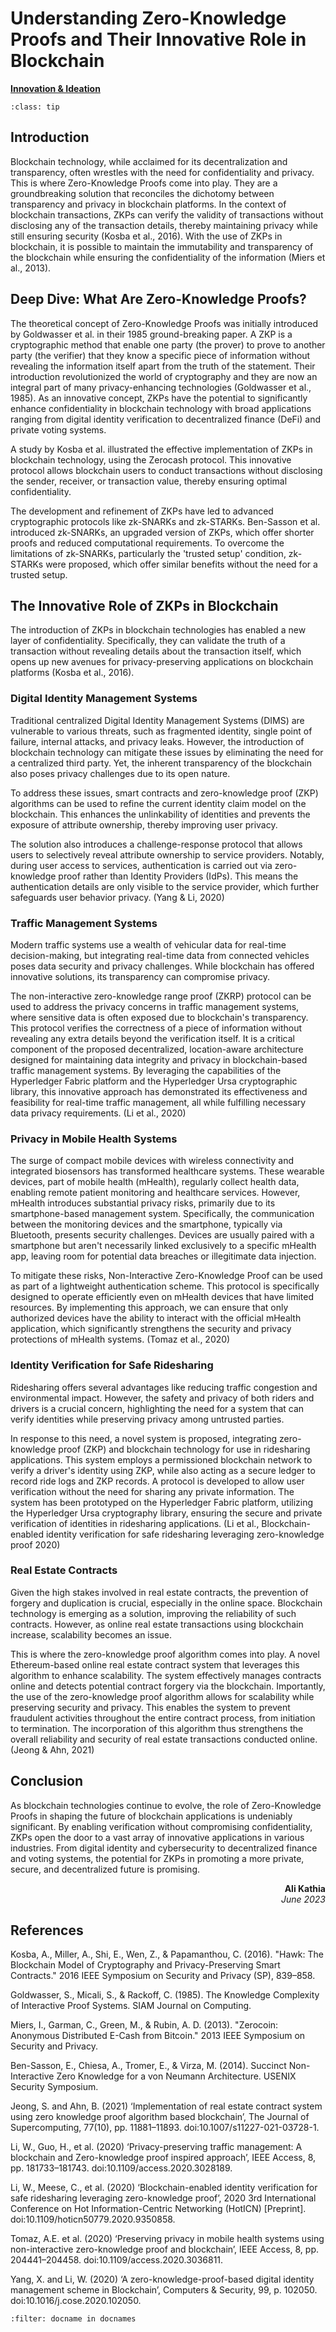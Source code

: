 # Understanding Zero-Knowledge Proofs and Their Innovative Role in Blockchain

<ins>**Innovation & Ideation**</ins>

```{admonition} Key Insights
:class: tip

```

## Introduction

Blockchain technology, while acclaimed for its decentralization and transparency, often wrestles with the need for confidentiality and privacy. This is where Zero-Knowledge Proofs come into play. They are a groundbreaking solution that reconciles the dichotomy between transparency and privacy in blockchain platforms. In the context of blockchain transactions, ZKPs can verify the validity of transactions without disclosing any of the transaction details, thereby maintaining privacy while still ensuring security (Kosba et al., 2016). With the use of ZKPs in blockchain, it is possible to maintain the immutability and transparency of the blockchain while ensuring the confidentiality of the information (Miers et al., 2013).

## Deep Dive: What Are Zero-Knowledge Proofs?

The theoretical concept of Zero-Knowledge Proofs was initially introduced by Goldwasser et al. in their 1985 ground-breaking paper. A ZKP is a cryptographic method that enable one party (the prover) to prove to another party (the verifier) that they know a specific piece of information without revealing the information itself apart from the truth of the statement. Their introduction revolutionized the world of cryptography and they are now an integral part of many privacy-enhancing technologies (Goldwasser et al., 1985). As an innovative concept, ZKPs have the potential to significantly enhance confidentiality in blockchain technology with broad applications ranging from digital identity verification to decentralized finance (DeFi) and private voting systems.

A study by Kosba et al. illustrated the effective implementation of ZKPs in blockchain technology, using the Zerocash protocol. This innovative protocol allows blockchain users to conduct transactions without disclosing the sender, receiver, or transaction value, thereby ensuring optimal confidentiality.

The development and refinement of ZKPs have led to advanced cryptographic protocols like zk-SNARKs and zk-STARKs. Ben-Sasson et al. introduced zk-SNARKs, an upgraded version of ZKPs, which offer shorter proofs and reduced computational requirements. To overcome the limitations of zk-SNARKs, particularly the 'trusted setup' condition, zk-STARKs were proposed, which offer similar benefits without the need for a trusted setup.

## The Innovative Role of ZKPs in Blockchain

The introduction of ZKPs in blockchain technologies has enabled a new layer of confidentiality. Specifically, they can validate the truth of a transaction without revealing details about the transaction itself, which opens up new avenues for privacy-preserving applications on blockchain platforms (Kosba et al., 2016).

### Digital Identity Management Systems

Traditional centralized Digital Identity Management Systems (DIMS) are vulnerable to various threats, such as fragmented identity, single point of failure, internal attacks, and privacy leaks. However, the introduction of blockchain technology can mitigate these issues by eliminating the need for a centralized third party. Yet, the inherent transparency of the blockchain also poses privacy challenges due to its open nature.

To address these issues, smart contracts and zero-knowledge proof (ZKP) algorithms can be used to refine the current identity claim model on the blockchain. This enhances the unlinkability of identities and prevents the exposure of attribute ownership, thereby improving user privacy.

The solution also introduces a challenge-response protocol that allows users to selectively reveal attribute ownership to service providers. Notably, during user access to services, authentication is carried out via zero-knowledge proof rather than Identity Providers (IdPs). This means the authentication details are only visible to the service provider, which further safeguards user behavior privacy. (Yang & Li, 2020)

### Traffic Management Systems

Modern traffic systems use a wealth of vehicular data for real-time decision-making, but integrating real-time data from connected vehicles poses data security and privacy challenges. While blockchain has offered innovative solutions, its transparency can compromise privacy.

The non-interactive zero-knowledge range proof (ZKRP) protocol can be used to address the privacy concerns in traffic management systems, where sensitive data is often exposed due to blockchain's transparency. This protocol verifies the correctness of a piece of information without revealing any extra details beyond the verification itself. It is a critical component of the proposed decentralized, location-aware architecture designed for maintaining data integrity and privacy in blockchain-based traffic management systems. By leveraging the capabilities of the Hyperledger Fabric platform and the Hyperledger Ursa cryptographic library, this innovative approach has demonstrated its effectiveness and feasibility for real-time traffic management, all while fulfilling necessary data privacy requirements. (Li et al., 2020)

### Privacy in Mobile Health Systems

The surge of compact mobile devices with wireless connectivity and integrated biosensors has transformed healthcare systems. These wearable devices, part of mobile health (mHealth), regularly collect health data, enabling remote patient monitoring and healthcare services. However, mHealth introduces substantial privacy risks, primarily due to its smartphone-based management system.
Specifically, the communication between the monitoring devices and the smartphone, typically via Bluetooth, presents security challenges. Devices are usually paired with a smartphone but aren't necessarily linked exclusively to a specific mHealth app, leaving room for potential data breaches or illegitimate data injection.

To mitigate these risks, Non-Interactive Zero-Knowledge Proof can be used as part of a lightweight authentication scheme. This protocol is specifically designed to operate efficiently even on mHealth devices that have limited resources. By implementing this approach, we can ensure that only authorized devices have the ability to interact with the official mHealth application, which significantly strengthens the security and privacy protections of mHealth systems. (Tomaz et al., 2020)

### Identity Verification for Safe Ridesharing

Ridesharing offers several advantages like reducing traffic congestion and environmental impact. However, the safety and privacy of both riders and drivers is a crucial concern, highlighting the need for a system that can verify identities while preserving privacy among untrusted parties.

In response to this need, a novel system is proposed, integrating zero-knowledge proof (ZKP) and blockchain technology for use in ridesharing applications. This system employs a permissioned blockchain network to verify a driver's identity using ZKP, while also acting as a secure ledger to record ride logs and ZKP records. A protocol is developed to allow user verification without the need for sharing any private information. The system has been prototyped on the Hyperledger Fabric platform, utilizing the Hyperledger Ursa cryptography library, ensuring the secure and private verification of identities in ridesharing applications. (Li et al., Blockchain-enabled identity verification for safe ridesharing leveraging zero-knowledge proof 2020)

### Real Estate Contracts

Given the high stakes involved in real estate contracts, the prevention of forgery and duplication is crucial, especially in the online space. Blockchain technology is emerging as a solution, improving the reliability of such contracts. However, as online real estate transactions using blockchain increase, scalability becomes an issue.

This is where the zero-knowledge proof algorithm comes into play. A novel Ethereum-based online real estate contract system that leverages this algorithm to enhance scalability. The system effectively manages contracts online and detects potential contract forgery via the blockchain. Importantly, the use of the zero-knowledge proof algorithm allows for scalability while preserving security and privacy. This enables the system to prevent fraudulent activities throughout the entire contract process, from initiation to termination. The incorporation of this algorithm thus strengthens the overall reliability and security of real estate transactions conducted online. (Jeong & Ahn, 2021)

## Conclusion

As blockchain technologies continue to evolve, the role of Zero-Knowledge Proofs in shaping the future of blockchain applications is undeniably significant. By enabling verification without compromising confidentiality, ZKPs open the door to a vast array of innovative applications in various industries. From digital identity and cybersecurity to decentralized finance and voting systems, the potential for ZKPs in promoting a more private, secure, and decentralized future is promising.

<div style="text-align: right;font-weight: bold;">Ali Kathia</div>
<div style="text-align: right;font-style: italic;">June 2023</div>

## References

Kosba, A., Miller, A., Shi, E., Wen, Z., & Papamanthou, C. (2016). "Hawk: The Blockchain Model of Cryptography and Privacy-Preserving Smart Contracts." 2016 IEEE Symposium on Security and Privacy (SP), 839–858.

Goldwasser, S., Micali, S., & Rackoff, C. (1985). The Knowledge Complexity of Interactive Proof Systems. SIAM Journal on Computing.

Miers, I., Garman, C., Green, M., & Rubin, A. D. (2013). "Zerocoin: Anonymous Distributed E-Cash from Bitcoin." 2013 IEEE Symposium on Security and Privacy.

Ben-Sasson, E., Chiesa, A., Tromer, E., & Virza, M. (2014). Succinct Non-Interactive Zero Knowledge for a von Neumann Architecture. USENIX Security Symposium.

Jeong, S. and Ahn, B. (2021) ‘Implementation of real estate contract system using zero knowledge proof algorithm based blockchain’, The Journal of Supercomputing, 77(10), pp. 11881–11893. doi:10.1007/s11227-021-03728-1. 

Li, W., Guo, H., et al. (2020) ‘Privacy-preserving traffic management: A blockchain and Zero-knowledge proof inspired approach’, IEEE Access, 8, pp. 181733–181743. doi:10.1109/access.2020.3028189. 

Li, W., Meese, C., et al. (2020) ‘Blockchain-enabled identity verification for safe ridesharing leveraging zero-knowledge proof’, 2020 3rd International Conference on Hot Information-Centric Networking (HotICN) [Preprint]. doi:10.1109/hoticn50779.2020.9350858. 

Tomaz, A.E. et al. (2020) ‘Preserving privacy in mobile health systems using non-interactive zero-knowledge proof and blockchain’, IEEE Access, 8, pp. 204441–204458. doi:10.1109/access.2020.3036811. 

Yang, X. and Li, W. (2020) ‘A zero-knowledge-proof-based digital identity management scheme in Blockchain’, Computers & Security, 99, p. 102050. doi:10.1016/j.cose.2020.102050. 

 
```{bibliography}
:filter: docname in docnames
```